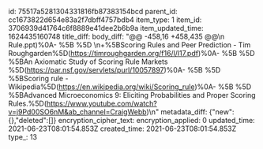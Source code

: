 id: 75517a5281304331816fb87383154bcd
parent_id: cc1673822d654e83a2f7dbff4757bdb4
item_type: 1
item_id: 3706939d41764c6f8889e41dee2b6b9a
item_updated_time: 1624435160748
title_diff: 
body_diff: "@@ -458,16 +458,435 @@\\n Rule.ppt)%0A- %5B %5D \\n+%5BScoring Rules and Peer Prediction - Tim Roughgarden%5D(https://timroughgarden.org/f16/l/l17.pdf)%0A- %5B %5D %5BAn Axiomatic Study of Scoring Rule Markets %5D(https://par.nsf.gov/servlets/purl/10057897)%0A- %5B %5D %5BScoring rule - Wikipedia%5D(https://en.wikipedia.org/wiki/Scoring_rule)%0A- %5B %5D %5BAdvanced Microeconomics 9: Eliciting Probabilities and Proper Scoring Rules.%5D(https://www.youtube.com/watch?v=j9Pd00SO6nM&ab_channel=CraigWebb)\\n"
metadata_diff: {"new":{},"deleted":[]}
encryption_cipher_text: 
encryption_applied: 0
updated_time: 2021-06-23T08:01:54.853Z
created_time: 2021-06-23T08:01:54.853Z
type_: 13